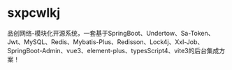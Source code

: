 # sxpcwlkj
品创网络-模块化开源系统，一套基于SpringBoot、Undertow、Sa-Token、Jwt、MySQL、Redis、Mybatis-Plus、Redisson、Lock4j、Xxl-Job、SpringBoot-Admin、vue3、element-plus、typesScript4、vite3的后台集成方案！
